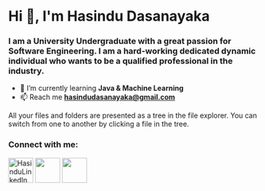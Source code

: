 #  Hi  👋, I'm Hasindu Dasanayaka

### I am a University Undergraduate with a great passion for Software Engineering. I am a hard-working dedicated dynamic individual who wants to be a qualified professional in the industry.
-   🌱  I’m currently learning  **Java & Machine Learning**
-   📫  Reach me  **[hasindudasanayaka@gmail.com](mailto:hasindudasanayaka@gmail.com)**

All your files and folders are presented as a tree in the file explorer. You can switch from one to another by clicking a file in the tree.



### Connect with me:
[<img src="https://github.com/gauravghongde/social-icons/blob/master/PNG/Color/LinkedIN.png?raw=true" alt="HasinduLinkedIn" width="50" height="50">](https://www.linkedin.com/in/hasindu-dasanayaka/)
[<img src="https://github.com/gauravghongde/social-icons/blob/master/PNG/Color/Facebook.png?raw=true" width="50" height="50">](https://web.facebook.com/hasindu.dasanayaka)
[<img src="https://raw.githubusercontent.com/gauravghongde/social-icons/9d939e1c5b7ea4a24ac39c3e4631970c0aa1b920/SVG/Color/Instagram.svg" width="50" height="50">](https://www.instagram.com/___hasia___/?fbclid=IwAR1cie9tCKIZ0oG8I87AM29xu7yfAtgL1Qmlv6mArF4GcPW6EQ0eq0jAifs)


